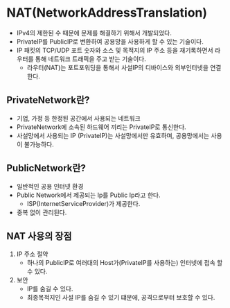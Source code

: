 # NAT(NetworkAddressTranslation)
- IPv4의 제한된 수 때문에 문제를 해결하기 위해서 개발되었다.
- PrivateIP를 PublicIP로 변환하여 공용망을 사용하게 할 수 있는 기술이다.
- IP 패킷의 TCP/UDP 포트 숫자와 소스 및 목적지의 IP 주소 등을 재기록하면서 라우터를 통해 네트워크 트래픽을 주고 받는 기술이다.
   - 라우터(NAT)는 포트포워딩을 통해서 사설IP의 디바이스와 외부인터넷을 연결한다.
## PrivateNetwork란?
- 기업, 가정 등 한정된 공간에서 사용되는 네트워크
- PrivateNetwork에 소속된 하드웨어 끼리는 PrivateIP로 통신한다.
- 사설망에서 사용되는 IP (PrivateIP)는 사설망에서만 유효하며, 공용망에서는 사용이 불가능하다.

## PublicNetwork란?
- 일반적인 공용 인터넷 환경
- Public Network에서 제공되는 Ip를 Public Ip라고 한다.
  - ISP(InternetServiceProvider)가 제공한다.
- 중복 없이 관리된다.

## NAT 사용의 장점
1. IP 주소 절약
    - 하나의 PublicIP로 여러대의 Host가(PrivateIP를 사용하는) 인터넷에 접속 할 수 있다.
2. 보안
    - IP를 숨길 수 있다.
    - 최종목적지인 사설 IP를 숨길 수 있기 떄문에, 공격으로부터 보호할 수 있다.
